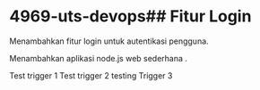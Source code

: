 # 4969-uts-devops## Fitur Login

Menambahkan fitur login untuk autentikasi pengguna.

Menambahkan aplikasi node.js web sederhana .

Test trigger 1
Test trigger 2
testing Trigger 3
